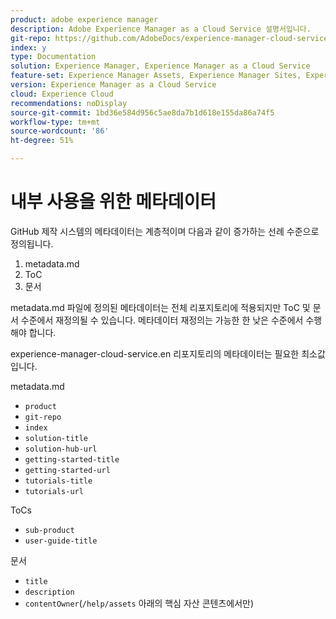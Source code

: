 ```yaml
---
product: adobe experience manager
description: Adobe Experience Manager as a Cloud Service 설명서입니다.
git-repo: https://github.com/AdobeDocs/experience-manager-cloud-service.ko-KR
index: y
type: Documentation
solution: Experience Manager, Experience Manager as a Cloud Service
feature-set: Experience Manager Assets, Experience Manager Sites, Experience Manager, Experience Manager Forms, Experience Manager Cloud Manager, Experience Manager Screens
version: Experience Manager as a Cloud Service
cloud: Experience Cloud
recommendations: noDisplay
source-git-commit: 1bd36e584d956c5ae8da7b1d618e155da86a74f5
workflow-type: tm+mt
source-wordcount: '86'
ht-degree: 51%

---
```



# 내부 사용을 위한 메타데이터

GitHub 제작 시스템의 메타데이터는 계층적이며 다음과 같이 증가하는 선례 수준으로 정의됩니다.

1. metadata.md
1. ToC
1. 문서

metadata.md 파일에 정의된 메타데이터는 전체 리포지토리에 적용되지만 ToC 및 문서 수준에서 재정의될 수 있습니다. 메타데이터 재정의는 가능한 한 낮은 수준에서 수행해야 합니다.

experience-manager-cloud-service.en 리포지토리의 메타데이터는 필요한 최소값입니다.

metadata.md

* `product`
* `git-repo`
* `index`
* `solution-title`
* `solution-hub-url`
* `getting-started-title`
* `getting-started-url`
* `tutorials-title`
* `tutorials-url`

ToCs

* `sub-product`
* `user-guide-title`

문서

* `title`
* `description`
* `contentOwner`(`/help/assets` 아래의 핵심 자산 콘텐츠에서만)
